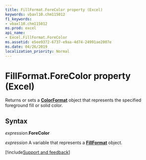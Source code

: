 ```yaml
---
title: FillFormat.ForeColor property (Excel)
keywords: vbaxl10.chm115012
f1_keywords:
- vbaxl10.chm115012
ms.prod: excel
api_name:
- Excel.FillFormat.ForeColor
ms.assetid: e5ee9372-6737-e9aa-4d74-24991ae2007e
ms.date: 04/26/2019
localization_priority: Normal
---
```



# FillFormat.ForeColor property (Excel)

Returns or sets a **[ColorFormat](Excel.ColorFormat.md)** object that represents the specified foreground fill or solid color.


## Syntax

_expression_.**ForeColor**

_expression_ A variable that represents a **[FillFormat](Excel.FillFormat.md)** object.




[!include[Support and feedback](~/includes/feedback-boilerplate.md)]